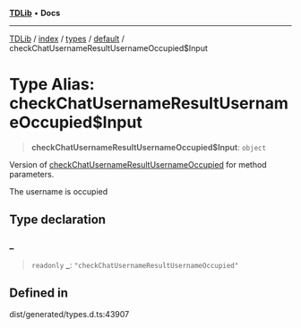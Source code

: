 [**TDLib**](../../../../../../README.md) • **Docs**

***

[TDLib](../../../../../../modules.md) / [index](../../../../../README.md) / [types](../../../README.md) / [default](../README.md) / checkChatUsernameResultUsernameOccupied$Input

# Type Alias: checkChatUsernameResultUsernameOccupied$Input

> **checkChatUsernameResultUsernameOccupied$Input**: `object`

Version of [checkChatUsernameResultUsernameOccupied](checkChatUsernameResultUsernameOccupied.md) for method parameters.

The username is occupied

## Type declaration

### \_

> `readonly` **\_**: `"checkChatUsernameResultUsernameOccupied"`

## Defined in

dist/generated/types.d.ts:43907
